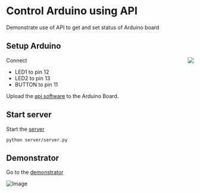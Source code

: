 # Control Arduino using API

Demonstrate use of API to get and set status of Arduino board

## Setup Arduino

<img align="right" src="../master/images/arduino.jpeg?raw=true">

Connect

- LED1 to pin 12
- LED2 to pin 13
- BUTTON to pin 11

Upload the [api software](arduino/api/) to the Arduino Board.

## Start server

Start the [server](server/server.py)

```
python server/server.py
```

## Demonstrator

Go to the [demonstrator](http://localhost:5000/)

![Image](../master/images/browser.png?raw=true)


